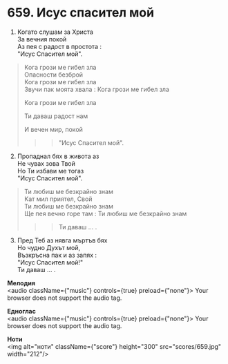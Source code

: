 # 659. Исус спасител мой  

1. Когато слушам за Христа  
За вечния покой  
Аз пея с радост в простота :  
"Исус Спасител мой".  

> Кога грози ме гибел зла  
> Опасности безброй  
> Кога грози ме гибел зла  
> Звучи пак моята хвала :
> Кога грози ме гибел зла  
> 
> Кога грози ме гибел зла  
> 
> Ти даваш радост нам  
> 
> И вечен мир, покой  
>> > "Исус Спасител мой".  

2. Пропаднал бях в живота аз  
Не чувах зова Твой  
Но Ти избави ме тогаз  
"Исус Спасител мой".  

> Ти любиш ме безкрайно знам  
> Кат мил приятел, Свой  
> Ти любиш ме безкрайно знам  
> Ще пея вечно горе там :
> Ти любиш ме безкрайно знам  
>> > Ти даваш ... .  

3. Пред Теб аз нявга мъртъв бях  
Но чудно Духът мой,  
Възкръсна пак и аз запях :  
"Исус Спасител мой!"  
Ти даваш ... .  

__Мелодия__  
<audio className={"music"} controls={true} preload={"none"}><source src="mp3/659.mp3" type="audio/mpeg"/>
Your browser does not support the audio tag.
</audio>  

__Едноглас__  
<audio className={"music"} controls={true} preload={"none"}><source src="transp/659.mp3" type="audio/mpeg"/>
Your browser does not support the audio tag.
</audio>  

__Ноти__  
<img alt="ноти" className={"score"} height="300" src="scores/659.jpg" width="212"/>
